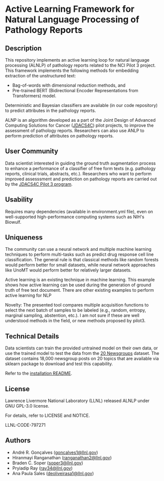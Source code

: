 # Active Learning Framework for Natural Language Processing of Pathology Reports

## Description

This repository implements an active learning loop for natural language processing (ALNLP) of pathology reports related to the NCI Pilot 3 project. This framework implements the following methods for embedding extraction of the unstructured text: 
 * Bag-of-words with dimensional reduction methods, and 
 * Pre-trained BERT (Bidirectional Encoder Representations from Transformers) model. 

Deterministic and Bayesian classifiers are available (in our code repository) to predict attributes in the pathology reports.

ALNP is an algorithm developed as a part of the Joint Design of Advanced Computing Solutions for Cancer ([JDACS4C](https://datascience.cancer.gov/collaborations/joint-design-advanced-computing)) pilot projects, to improve the assessment of pathology reports. Researchers can also use ANLP to perform prediction of attributes on pathology reports.

## User Community

Data scientist interested in guiding the ground truth augmentation process to enhance a performance of a classifier of free form texts (e.g. pathology reports, clinical trials, abstracts, etc.). Researchers who want to perform improved assesssment and prediction on pathology reports are carried out by the [JDACS4C Pilot 3 program](https://datascience.cancer.gov/collaborations/joint-design-advanced-computing/population-pilot).

## Usability
Requires many dependencies (available in environment.yml file), even on well-supported high-performance computing systems such as NIH's Biowulf.

## Uniqueness
The community can use a neural network and multiple machine learning techniques to perform multi-tasks such as predict drug response cell line classification. The general rule is that classical methods like random forests would perform better for small datasets, while neural network approaches like UnoMT would perform better for relatively larger datasets.

Active learning is an existing technique in machine learning. This example shows how active learning can be used during the generation of ground truth of free text document. There are other existing examples to perform active learning for NLP

Novelty: The presented tool compares multiple acquisition functions to select the next batch of samples to be labeled (e.g., random, entropy, marginal sampling, abstention, etc.). I am not sure if these are well understood methods in the field, or new methods proposed by pilot3.

## Technical Details
  
Data scientists can train the provided untrained model on their own data, or use the trained model to test the data from the [20 Newsgroups](http://qwone.com/~jason/20Newsgroups/) dataset. The dataset contains 18,000 newsgroup posts on 20 topics that are available via sklearn package to download and test this capability.

Refer to the [installation README](./README-installation.md).


## License
Lawrence Livermore National Laboratory (LLNL) released ALNLP under GNU GPL-3.0 license.

For details, refer to LICENSE and NOTICE.

LLNL-CODE-797271
  
## Authors

- André R. Gonçalves (goncalves1@llnl.gov)
- Hiranmayi Ranganathan (ranganathan2@llnl.gov)
- Braden C. Soper (soper3@llnl.gov)
- Pryiadip Ray (ray34@llnl.gov)
- Ana Paula Sales (deoliveirasa1@llnl.gov)
